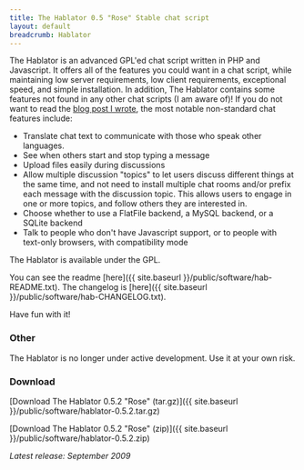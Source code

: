 ```yaml
---
title: The Hablator 0.5 "Rose" Stable chat script
layout: default
breadcrumb: Hablator
---
```


The Hablator is an advanced GPL'ed chat script written in PHP and
Javascript. It offers all of the features you could want in a chat
script, while maintaining low server requirements, low client
requirements, exceptional speed, and simple installation. In addition,
The Hablator contains some features not found in any other chat scripts
(I am aware of)! If you do not want to read the [blog post I
wrote](http://trombonechamp.wordpress.com/2009/06/28/presenting-the-hablator-rose-0-5-chat-script/),
the most notable non-standard chat features include:

- Translate chat text to communicate with those who speak
  other languages.
- See when others start and stop typing a message
- Upload files easily during discussions
- Allow multiple discussion "topics" to let users discuss different
  things at the same time, and not need to install multiple chat rooms
  and/or prefix each message with the discussion topic. This allows
  users to engage in one or more topics, and follow others they are
  interested in.
- Choose whether to use a FlatFile backend, a MySQL backend, or a
  SQLite backend
- Talk to people who don't have Javascript support, or to people with
  text-only browsers, with compatibility mode

The Hablator is available under the GPL.

You can see the readme [here]({{ site.baseurl }}/public/software/hab-README.txt). The changelog is
[here]({{ site.baseurl }}/public/software/hab-CHANGELOG.txt).

Have fun with it!

### Other

The Hablator is no longer under active development.  Use it at your
own risk.

### Download

[Download The Hablator 0.5.2 "Rose"
(tar.gz)]({{ site.baseurl }}/public/software/hablator-0.5.2.tar.gz)

[Download The Hablator 0.5.2 "Rose" (zip)]({{ site.baseurl }}/public/software/hablator-0.5.2.zip)

*Latest release: September 2009*
